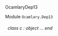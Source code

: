 OcamlaryDep13

 Module `Ocamlary.Dep13`
<a id="class-c"></a>
###### &nbsp; class  c : object ... end

